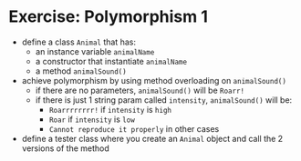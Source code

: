 # Exercise: Polymorphism 1
* define a class `Animal` that has:
  * an instance variable `animalName`
  * a constructor that instantiate `animalName`
  * a method `animalSound()`
* achieve polymorphism by using method overloading on `animalSound()`
  * if there are no parameters, `animalSound()` will be `Roarr!`
  * if there is just 1 string param called `intensity`, `animalSound()` will be:
    * `Roarrrrrrrr!` if `intensity` is `high`
    * `Roar` if `intensity` is `low`
    * `Cannot reproduce it properly` in other cases
* define a tester class where you create an `Animal` object and call the 2 versions of the method
